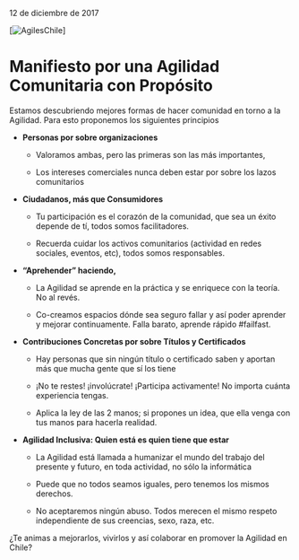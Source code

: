 ﻿12 de diciembre de 2017

[![AgilesChile](https://photos.app.goo.gl/UGVRIKQDHZ6aVyjC2)]

Manifiesto por una Agilidad Comunitaria con Propósito
=====================================================

Estamos descubriendo mejores formas de hacer comunidad en torno a la Agilidad.
Para esto proponemos los siguientes principios

-   **Personas por sobre organizaciones**

    -   Valoramos ambas, pero las primeras son las más importantes,

    -   Los intereses comerciales nunca deben estar por sobre los lazos
        comunitarios

-   **Ciudadanos, más que Consumidores**

    -   Tu participación es el corazón de la comunidad, que sea un éxito depende
        de tí, todos somos facilitadores.

    -   Recuerda cuidar los activos comunitarios (actividad en redes sociales,
        eventos, etc), todos somos responsables.

-   **“Aprehender” haciendo,**

    -   La Agilidad se aprende en la práctica y se enriquece con la teoría. No
        al revés.

    -   Co-creamos espacios dónde sea seguro fallar y así poder aprender y
        mejorar continuamente. Falla barato, aprende rápido \#failfast.

-   **Contribuciones Concretas por sobre Títulos y Certificados**

    -   Hay personas que sin ningún título o certificado saben y aportan más que
        mucha gente que sí los tiene

    -   ¡No te restes! ¡involúcrate! ¡Participa activamente! No importa cuánta
        experiencia tengas.

    -   Aplica la ley de las 2 manos; si propones un idea, que ella venga con
        tus manos para hacerla realidad.

-   **Agilidad Inclusiva: Quien está es quien tiene que estar**

    -   La Agilidad está llamada a humanizar el mundo del trabajo del presente y
        futuro, en toda actividad, no sólo la informática

    -   Puede que no todos seamos iguales, pero tenemos los mismos derechos.

    -   No aceptaremos ningún abuso. Todos merecen el mismo respeto
        independiente de sus creencias, sexo, raza, etc.

¿Te animas a mejorarlos, vivirlos y así colaborar en promover la Agilidad en
Chile?
